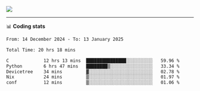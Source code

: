 <picture>
  <source
  srcset="https://github-readme-stats.vercel.app/api?username=sant0s12&show_icons=true&theme=dark"
  media="(prefers-color-scheme: dark)"
  />
  <source
  srcset="https://github-readme-stats.vercel.app/api?username=sant0s12&show_icons=true"
  media="(prefers-color-scheme: light)"
  />
  <img src="https://github-readme-stats.vercel.app/api?username=sant0s12&show_icons=true" />
</picture>

---

📊 **Coding stats**

<!--START_SECTION:waka-->

```txt
From: 14 December 2024 - To: 13 January 2025

Total Time: 20 hrs 18 mins

C             12 hrs 13 mins  ███████████████░░░░░░░░░░   59.96 %
Python        6 hrs 47 mins   ████████▒░░░░░░░░░░░░░░░░   33.34 %
Devicetree    34 mins         ▓░░░░░░░░░░░░░░░░░░░░░░░░   02.78 %
Nix           24 mins         ▒░░░░░░░░░░░░░░░░░░░░░░░░   01.97 %
conf          12 mins         ▒░░░░░░░░░░░░░░░░░░░░░░░░   01.06 %
```

<!--END_SECTION:waka-->
